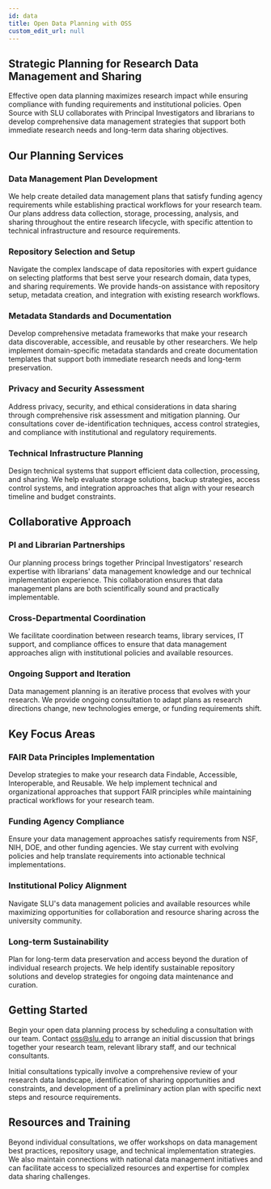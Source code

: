 ```yaml
---
id: data
title: Open Data Planning with OSS
custom_edit_url: null
---
```


## Strategic Planning for Research Data Management and Sharing

Effective open data planning maximizes research impact while ensuring compliance with funding requirements and institutional policies. Open Source with SLU collaborates with Principal Investigators and librarians to develop comprehensive data management strategies that support both immediate research needs and long-term data sharing objectives.

## Our Planning Services

### Data Management Plan Development

We help create detailed data management plans that satisfy funding agency requirements while establishing practical workflows for your research team. Our plans address data collection, storage, processing, analysis, and sharing throughout the entire research lifecycle, with specific attention to technical infrastructure and resource requirements.

### Repository Selection and Setup

Navigate the complex landscape of data repositories with expert guidance on selecting platforms that best serve your research domain, data types, and sharing requirements. We provide hands-on assistance with repository setup, metadata creation, and integration with existing research workflows.

### Metadata Standards and Documentation

Develop comprehensive metadata frameworks that make your research data discoverable, accessible, and reusable by other researchers. We help implement domain-specific metadata standards and create documentation templates that support both immediate research needs and long-term preservation.

### Privacy and Security Assessment

Address privacy, security, and ethical considerations in data sharing through comprehensive risk assessment and mitigation planning. Our consultations cover de-identification techniques, access control strategies, and compliance with institutional and regulatory requirements.

### Technical Infrastructure Planning

Design technical systems that support efficient data collection, processing, and sharing. We help evaluate storage solutions, backup strategies, access control systems, and integration approaches that align with your research timeline and budget constraints.

## Collaborative Approach

### PI and Librarian Partnerships

Our planning process brings together Principal Investigators' research expertise with librarians' data management knowledge and our technical implementation experience. This collaboration ensures that data management plans are both scientifically sound and practically implementable.

### Cross-Departmental Coordination

We facilitate coordination between research teams, library services, IT support, and compliance offices to ensure that data management approaches align with institutional policies and available resources.

### Ongoing Support and Iteration

Data management planning is an iterative process that evolves with your research. We provide ongoing consultation to adapt plans as research directions change, new technologies emerge, or funding requirements shift.

## Key Focus Areas

### FAIR Data Principles Implementation

Develop strategies to make your research data Findable, Accessible, Interoperable, and Reusable. We help implement technical and organizational approaches that support FAIR principles while maintaining practical workflows for your research team.

### Funding Agency Compliance

Ensure your data management approaches satisfy requirements from NSF, NIH, DOE, and other funding agencies. We stay current with evolving policies and help translate requirements into actionable technical implementations.

### Institutional Policy Alignment

Navigate SLU's data management policies and available resources while maximizing opportunities for collaboration and resource sharing across the university community.

### Long-term Sustainability

Plan for long-term data preservation and access beyond the duration of individual research projects. We help identify sustainable repository solutions and develop strategies for ongoing data maintenance and curation.

## Getting Started

Begin your open data planning process by scheduling a consultation with our team. Contact [oss@slu.edu](mailto:oss@slu.edu) to arrange an initial discussion that brings together your research team, relevant library staff, and our technical consultants.

Initial consultations typically involve a comprehensive review of your research data landscape, identification of sharing opportunities and constraints, and development of a preliminary action plan with specific next steps and resource requirements.

## Resources and Training

Beyond individual consultations, we offer workshops on data management best practices, repository usage, and technical implementation strategies. We also maintain connections with national data management initiatives and can facilitate access to specialized resources and expertise for complex data sharing challenges.
